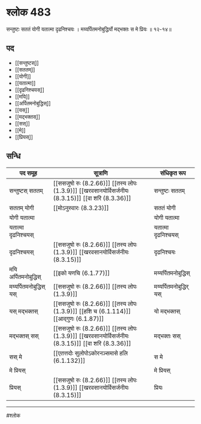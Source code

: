 # श्लोक 483

सन्तुष्टः सततं योगी यतात्मा दृढनिश्चयः ।
मय्यर्पितमनोबुद्धिर्यो मद्भक्तः स मे प्रियः ॥ १२-१४॥


## पद 

- [[सन्तुष्टस्]]
- [[सततम्]]
- [[योगी]]
- [[यतात्मा]]
- [[दृढनिश्चयस्]]
- [[मयि]]
- [[अर्पितमनोबुद्धिस्]]
- [[यस्]]
- [[मद्भक्तस्]]
- [[सस्]]
- [[मे]]
- [[प्रियस्]]

## सन्धि

| पद समूह | सूत्राणि | संधिकृत रूप |
| ----- | ----- | ----- |
| सन्तुष्टस् सततम् |  [[ससजुषो रुः (8.2.66)]] [[तस्य लोपः (1.3.9)]] [[खरवसानयोर्विसर्जनीयः (8.3.15)]] [[वा शरि (8.3.36)]] | सन्तुष्टः सततम् |
| सततम् योगी |  [[मोऽनुस्वारः (8.3.23)]] | सततं योगी |
| योगी यतात्मा |  | योगी यतात्मा |
| यतात्मा दृढनिश्चयस् |  | यतात्मा दृढनिश्चयस् |
| दृढनिश्चयस् |  [[ससजुषो रुः (8.2.66)]] [[तस्य लोपः (1.3.9)]] [[खरवसानयोर्विसर्जनीयः (8.3.15)]] | दृढनिश्चयः |
| मयि अर्पितमनोबुद्धिस् |  [[इको यणचि (6.1.77)]] | मय्यर्पितमनोबुद्धिस् |
| मय्यर्पितमनोबुद्धिस् यस् |  [[ससजुषो रुः (8.2.66)]] [[तस्य लोपः (1.3.9)]] | मय्यर्पितमनोबुद्धिर् यस् |
| यस् मद्भक्तस् |  [[ससजुषो रुः (8.2.66)]] [[तस्य लोपः (1.3.9)]] [[हशि च (6.1.114)]] [[आद्गुणः (6.1.87)]] | यो मद्भक्तस् |
| मद्भक्तस् सस् |  [[ससजुषो रुः (8.2.66)]] [[तस्य लोपः (1.3.9)]] [[खरवसानयोर्विसर्जनीयः (8.3.15)]] [[वा शरि (8.3.36)]] | मद्भक्तः सस् |
| सस् मे |  [[एतत्तदोः सुलोपोऽकोरनञ्समासे हलि (6.1.132)]] | स मे |
| मे प्रियस् |  | मे प्रियस् |
| प्रियस् |  [[ससजुषो रुः (8.2.66)]] [[तस्य लोपः (1.3.9)]] [[खरवसानयोर्विसर्जनीयः (8.3.15)]] | प्रियः |


---

#श्लोक